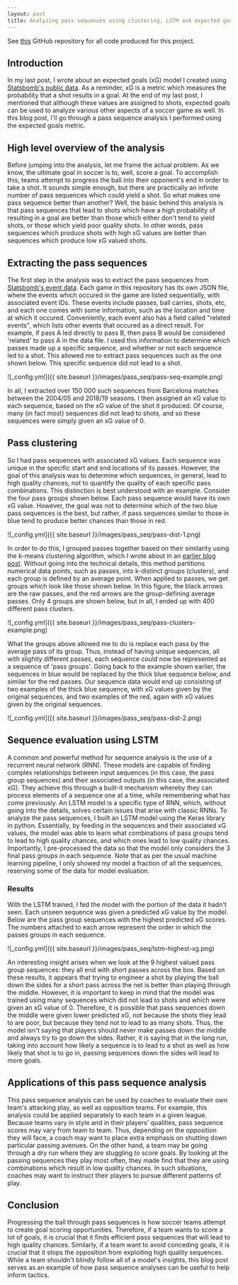 ```yaml
---
layout: post
title: Analyzing pass sequences using clustering, LSTM and expected goals
---
```

See [this](https://github.com/RobBlumberg/pass_sequence_eval) GitHub repository for all code produced for this project. 

## Introduction

In my last post, I wrote about an expected goals (xG) model I created using [Statsbomb's public data](https://github.com/statsbomb/open-data). As a reminder, xG is a metric which measures the probability that a shot results in a goal. At the end of my last post, I mentioned that although these values are assigned to shots, expected goals can be used to analyze various other aspects of a soccer game as well. In this blog post, I'll go through a pass sequence analysis I performed using the expected goals metric. 

## High level overview of the analysis

Before jumping into the analysis, let me frame the actual problem. As we know, the ultimate goal in soccer is to, well, score a goal. To accomplish this, teams attempt to progress the ball into their opponent's end in order to take a shot. It sounds simple enough, but there are practically an infinite number of pass sequences which could yield a shot. So what makes one pass sequence better than another? Well, the basic behind this analysis is that pass sequences that lead to shots which have a high probability of resulting in a goal are better than those which either don't tend to yield shots, or those which yield poor quality shots. In other words, pass sequences which produce shots with high xG values are better than sequences which produce low xG valued shots.

## Extracting the pass sequences

The first step in the analysis was to extract the pass sequences from [Statsbomb's event data](https://github.com/statsbomb/open-data). Each game in this repository has its own JSON file, where the events which occured in the game are listed sequentially, with associated event IDs. These events include passes, ball carries, shots, etc, and each one comes with some information, such as the location and time at which it occured. Conveniently, each event also has a field called "related events", which lists other events that occured as a direct result. For example, if pass A led directly to pass B, then pass B would be considered 'related' to pass A in the data file. I used this information to determine which passes made up a specific sequence, and whether or not each sequence led to a shot. This allowed me to extract pass sequences such as the one shown below. This specific sequence did not lead to a shot. 

![_config.yml]({{ site.baseurl }}/images/pass_seq/pass-seq-example.png)

In all, I extracted over 150 000 such sequences from Barcelona matches between the 2004/05 and 2018/19 seasons. I then assigned an xG value to each sequence, based on the xG value of the shot it produced. Of course, many (in fact most) sequences did not lead to shots, and so these sequences were simply given an xG value of 0.

## Pass clustering

So I had pass sequences with associated xG values. Each sequence was unique in the specific start and end locations of its passes. However, the goal of this analysis was to determine which sequences, in general, lead to high quality chances, not to quantify the quality of each specific pass combinations. This distinction is best understood with an example. Consider the four pass groups shown below. Each pass sequence would have its own xG value. However, the goal was not to determine which of the two blue pass sequences is the best, but rather, if pass sequences similar to those in blue tend to produce better chances than those in red.

![_config.yml]({{ site.baseurl }}/images/pass_seq/pass-dist-1.png)

In order to do this, I grouped passes together based on their similarity using the k-means clustering algorithm, which I wrote about in an [earlier blog post](https://robblumberg.github.io/barcelona-k-means/). Without going into the technical details, this method partitions numerical data points, such as passes, into k-distinct groups (clusters), and each group is defined by an average point. When applied to passes, we get groups which look like those shown below. In this figure, the black arrows are the raw passes, and the red arrows are the group-defining average passes. Only 4 groups are shown below, but in all, I ended up with 400 different pass clusters. 

![_config.yml]({{ site.baseurl }}/images/pass_seq/pass-clusters-example.png)

What the groups above allowed me to do is replace each pass by the average pass of its group. Thus, instead of having unique sequences, all with slightly different passes, each sequence could now be represented as a sequence of 'pass groups'. Going back to the example shown earlier, the sequences in blue would be replaced by the thick blue sequence below, and similar for the red passes. Our sequence data would end up consisting of two examples of the thick blue sequence, with xG values given by the original sequences, and two examples of the red, again with xG values given by the original sequences. 

![_config.yml]({{ site.baseurl }}/images/pass_seq/pass-dist-2.png)

## Sequence evaluation using LSTM

A common and powerful method for sequence analysis is the use of a recurrent neural network (RNN). These models are capable of finding complex relationships between input sequences (in this case, the pass group sequences) and their associated outputs (in this case, the associated xG). They achieve this through a built-it mechanism whereby they can process elements of a sequence one at a time, while remembering what has come previously. An LSTM model is a specific type of RNN, which, without going into the details, solves certain issues that arise with classic RNNs. To analyze the pass sequences, I built an LSTM model using the Keras library in python. Essentially, by feeding in the sequences and their associated xG values, the model was able to learn what combinations of pass groups tend to lead to high quality chances, and which ones lead to low quality chances. Importantly, I pre-processed the data so that the model only considers the 3 final pass groups in each sequence. Note that as per the usual machine learning pipeline, I only showed my model a fraction of all the sequences, reserving some of the data for model evaluation. 

### Results

With the LSTM trained, I fed the model with the portion of the data it hadn't seen. Each unseen sequence was given a predicted xG value by the model. Below are the pass group sequences with the highest predicted xG scores. The numbers attached to each arrow represent the order in which the passes groups in each sequence.

![_config.yml]({{ site.baseurl }}/images/pass_seq/lstm-highest-xg.png)

An interesting insight arises when we look at the 9 highest valued pass group sequences: they all end with short passes across the box. Based on these results, it appears that trying to engineer a shot by playing the ball down the sides for a short pass across the net is better than playing through the middle. However, it is important to keep in mind that the model was trained using many sequences which did not lead to shots and which were given an xG value of 0. Therefore, it is possible that pass sequences down the middle were given lower predicted xG, not because the shots they lead to are poor, but because they tend not to lead to as many shots. Thus, the model isn't saying that players should never make passes down the middle and always try to go down the sides. Rather, it is saying that in the long run, taking into account how likely a sequence is to lead to a shot as well as how likely that shot is to go in, passing sequences down the sides will lead to more goals.

## Applications of this pass sequence analysis

This pass sequence analysis can be used by coaches to evaluate their own team's attacking play, as well as opposition teams. For example, this analysis could be applied separately to each team in a given league. Because teams vary in style and in their players' qualities, pass sequence scores may vary from team to team. Thus, depending on the opposition they will face, a coach may want to place extra emphasis on shutting down particular passing avenues. On the other hand, a team may be going through a dry run where they are stuggling to score goals. By looking at the passing sequences they play most often, they made find that they are using combinations which result in low quality chances. In such situations, coaches may want to instruct their players to pursue different patterns of play.

## Conclusion

Progressing the ball through pass sequences is how soccer teams attempt to create goal scoring opportunities. Therefore, if a team wants to score a lot of goals, it is crucial that it finds efficient pass sequences that will lead to high quality chances. Similarly, if a team want to avoid conceding goals, it is crucial that it stops the opposition from exploiting high quality sequences. While a team shouldn't blindly follow all of a model's insights, this blog post serves as an example of how pass sequence analyses can be useful to help inform tactics. 

